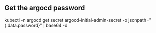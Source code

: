 ## Get the argocd password
kubectl -n argocd get secret argocd-initial-admin-secret -o jsonpath="{.data.password}" | base64 -d
